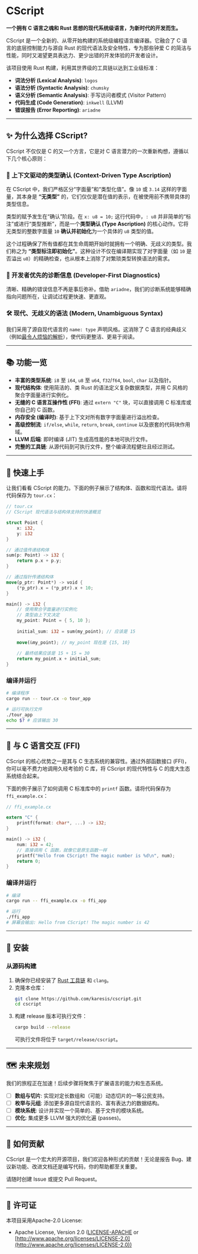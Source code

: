 # **CScript**

**一个拥有 C 语言之魂和 Rust 思想的现代系统级语言，为新时代的开发而生。**

CScript 是一个全新的、从零开始构建的系统级编程语言编译器。它融合了 C 语言的底层控制能力与源自 Rust 的现代语法及安全特性，专为那些钟爱 C 的简洁与性能，同时又渴望更具表达力、更少出错的开发体验的开发者设计。

该项目使用 Rust 构建，利用其世界级的工具链以达到工业级标准：

  * **词法分析 (Lexical Analysis)**: `logos`
  * **语法分析 (Syntactic Analysis)**: `chumsky`
  * **语义分析 (Semantic Analysis)**: 手写访问者模式 (Visitor Pattern)
  * **代码生成 (Code Generation)**: `inkwell` (LLVM)
  * **错误报告 (Error Reporting)**: `ariadne`

-----

## ✨ **为什么选择 CScript?**

CScript 不仅仅是 C 的又一个方言，它是对 C 语言潜力的一次重新构想，遵循以下几个核心原则：

### **🧠 上下文驱动的类型确认 (Context-Driven Type Ascription)**

在 CScript 中，我们严格区分“字面量”和“类型化值”。像 `10` 或 `3.14` 这样的字面量，其本身是 **“无类型”** 的，它们仅仅是潜在值的表示，在被使用前不携带具体的类型信息。

类型的赋予发生在“确认”阶段。在 `x: u8 = 10;` 这行代码中，`: u8` 并非简单的“标注”或进行“类型推断”，而是一个**类型确认 (Type Ascription)** 的核心动作。它将无类型的整数字面量 `10` **确认并初始化**为一个具体的 `u8` 类型的值。

这个过程确保了所有值都在其生命周期开始时就拥有一个明确、无歧义的类型。我们称之为 **“类型标注即初始化”**。这种设计不仅在编译期实现了对字面量（如 `10` 是否溢出 `u8`）的精确检查，也从根本上消除了对繁琐类型转换语法的需求。

### **💖 开发者优先的诊断信息 (Developer-First Diagnostics)**

清晰、精确的错误信息不再是事后弥补。借助 `ariadne`，我们的诊断系统能够精确指向问题所在，让调试过程更快速、更直观。

### **🛠️ 现代、无歧义的语法 (Modern, Unambiguous Syntax)**

我们采用了源自现代语言的 `name: type` 声明风格。这消除了 C 语言的经典歧义（例如[最令人烦恼的解析](https://en.wikipedia.org/wiki/Most_vexing_parse)），使代码更整洁、更易于阅读。

-----

## 📚 **功能一览**

  * **丰富的类型系统**: `i8` 至 `i64`, `u8` 至 `u64`, `f32`/`f64`, `bool`, `char` 以及指针。
  * **现代结构体**: 使用简洁的、类 Rust 的语法定义复杂数据类型，并用 C 风格的聚合字面量进行实例化。
  * **无缝的 C 语言互操作性 (FFI)**: 通过 `extern "C"` 块，可以直接调用 C 标准库或你自己的 C 函数。
  * **内存安全 (编译时)**: 基于上下文对所有数字字面量进行溢出检查。
  * **高级控制流**: `if/else`, `while`, `return`, `break`, `continue` 以及嵌套的代码块作用域。
  * **LLVM 后端**: 即时编译 (JIT) 生成高性能的本地可执行文件。
  * **完整的工具链**: 从源代码到可执行文件，整个编译流程健壮且经过测试。

-----

## 🚀 **快速上手**

让我们看看 CScript 的能力。下面的例子展示了结构体、函数和现代语法。请将代码保存为 `tour.cx`：

```rust
// tour.cx
// CScript 现代语法与结构体支持的快速概览

struct Point {
    x: i32,
    y: i32
}

// 通过值传递结构体
sum(p: Point) -> i32 {
    return p.x + p.y;
}

// 通过指针传递结构体
move(p_ptr: Point*) -> void {
    (*p_ptr).x = (*p_ptr).x + 10;
}

main() -> i32 {
    // 使用聚合字面量进行实例化
    // 类型由上下文决定
    my_point: Point = { 5, 10 };
    
    initial_sum: i32 = sum(my_point); // 应该是 15
    
    move(&my_point); // my_point 现在是 {15, 10}
    
    // 最终结果应该是 15 + 15 = 30
    return my_point.x + initial_sum;
}
```

### **编译并运行**

```bash
# 编译程序
cargo run -- tour.cx -o tour_app

# 运行可执行文件
./tour_app
echo $? # 应该输出 30
```

-----

## 🔗 **与 C 语言交互 (FFI)**

CScript 的核心优势之一是其与 C 生态系统的兼容性。通过外部函数接口 (FFI)，你可以毫不费力地调用久经考验的 C 库，将 CScript 的现代特性与 C 的庞大生态系统结合起来。

下面的例子展示了如何调用 C 标准库中的 `printf` 函数。请将代码保存为 `ffi_example.cx`：

```rust
// ffi_example.cx

extern "C" {
    printf(format: char*, ...) -> i32;
}

main() -> i32 {
    num: i32 = 42;
    // 直接调用 C 函数，就像它是原生函数一样
    printf("Hello from CScript! The magic number is %d\n", num);
    return 0;
}
```

### **编译并运行**

```bash
# 编译
cargo run -- ffi_example.cx -o ffi_app

# 运行
./ffi_app
# 屏幕会输出: Hello from CScript! The magic number is 42
```

-----

## 🔧 **安装**

### **从源码构建**

1.  确保你已经安装了 [Rust 工具链](https://rustup.rs/) 和 `clang`。
2.  克隆本仓库：
    ```bash
    git clone https://github.com/karesis/cscript.git
    cd cscript
    ```
3.  构建 release 版本可执行文件：
    ```bash
    cargo build --release
    ```
    可执行文件将位于 `target/release/cscript`。

-----

## 🗺️ **未来规划**

我们的旅程正在加速！后续步骤将聚焦于扩展语言的能力和生态系统。

  * [ ] **数组与切片**: 实现对定长数组和（可能）动态切片的一等公民支持。
  * [ ] **枚举与元组**: 添加更多源自现代语言的、富有表达力的数据结构。
  * [ ] **模块系统**: 设计并实现一个简单的、基于文件的模块系统。
  * [ ] **优化**: 集成更多 LLVM 强大的优化遍 (passes)。

-----

## 🙌 **如何贡献**

CScript 是一个宏大的开源项目，我们欢迎各种形式的贡献！无论是报告 Bug、建议新功能、改进文档还是编写代码，你的帮助都至关重要。

请随时创建 Issue 或提交 Pull Request。

-----

## 📜 **许可证**

本项目采用Apache-2.0 License:

  * Apache License, Version 2.0 ([LICENSE-APACHE](https://www.google.com/search?q=LICENSE-APACHE) or [http://www.apache.org/licenses/LICENSE-2.0](http://www.apache.org/licenses/LICENSE-2.0))